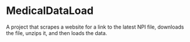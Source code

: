 # MedicalDataLoad
A project that scrapes a website for a link to the latest NPI file, downloads the file, unzips it, and then loads the data.
